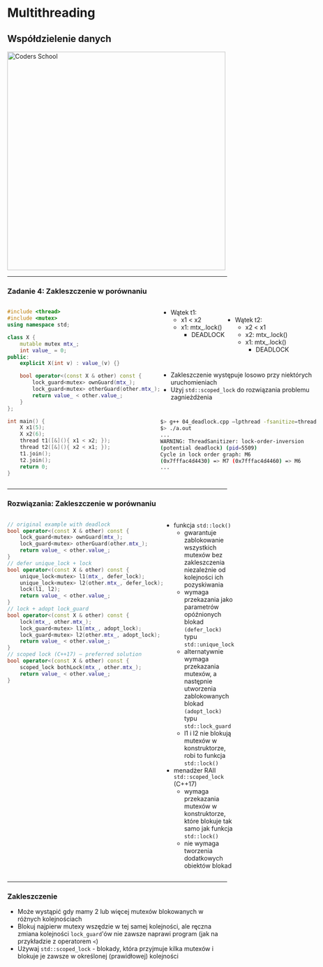 <!-- .slide: data-background="#111111" -->

# Multithreading

## Współdzielenie danych

<a href="https://coders.school">
    <img width="500" data-src="../coders_school_logo.png" alt="Coders School" class="plain">
</a>

___

### Zadanie 4: Zakleszczenie w porównaniu

<div style="display: flex;">

<div>

```c++
#include <thread>
#include <mutex>
using namespace std;

class X {
    mutable mutex mtx_;
    int value_ = 0;
public:
    explicit X(int v) : value_(v) {}

    bool operator<(const X & other) const {
        lock_guard<mutex> ownGuard(mtx_);
        lock_guard<mutex> otherGuard(other.mtx_);
        return value_ < other.value_;
    }
};

int main() {
    X x1(5);
    X x2(6);
    thread t1([&](){ x1 < x2; });
    thread t2([&](){ x2 < x1; });
    t1.join();
    t2.join();
    return 0;
}
```
<!-- .element: style="width: 100%; font-size: .45em;" -->
</div>

<div style="display: flex; flex-wrap: wrap;">

<div>

* Wątek t1:
    * x1 < x2
    * x1: mtx_.lock()
        * DEADLOCK

</div><!-- .element: class="fragment fade-in" --> 

<div>

</br>

* Wątek t2:
    * x2 < x1
    * x2: mtx_.lock()
    * x1: mtx_.lock()
        * DEADLOCK

</div><!-- .element: class="fragment fade-in" --> 

* <!-- .element: class="fragment fade-in" --> Zakleszczenie występuje losowo przy niektórych uruchomieniach
* <!-- .element: class="fragment fade-in" --> Użyj <code>std::scoped_lock</code> do rozwiązania problemu zagnieżdżenia

```bash
$> g++ 04_deadlock.cpp –lpthread -fsanitize=thread
$> ./a.out
...
WARNING: ThreadSanitizer: lock-order-inversion
(potential deadlock) (pid=5509)
Cycle in lock order graph: M6
(0x7fffac4d4430) => M7 (0x7fffac4d4460) => M6
...
```
<!-- .element: style="font-size: .4em" class="fragment fade-in" -->
</div>

</div>

___

### Rozwiązania: Zakleszczenie w porównaniu

<div style="display: flex;">

<div>

```c++
// original example with deadlock
bool operator<(const X & other) const {
    lock_guard<mutex> ownGuard(mtx_);
    lock_guard<mutex> otherGuard(other.mtx_);
    return value_ < other.value_;
}
// defer unique_lock + lock
bool operator<(const X & other) const {
    unique_lock<mutex> l1(mtx_, defer_lock);
    unique_lock<mutex> l2(other.mtx_, defer_lock);
    lock(l1, l2);
    return value_ < other.value_;
}
// lock + adopt lock_guard
bool operator<(const X & other) const {
    lock(mtx_, other.mtx_);
    lock_guard<mutex> l1(mtx_, adopt_lock);
    lock_guard<mutex> l2(other.mtx_, adopt_lock);
    return value_ < other.value_;
}
// scoped lock (C++17) – preferred solution
bool operator<(const X & other) const {
    scoped_lock bothLock(mtx_, other.mtx_);
    return value_ < other.value_;
}
```
<!-- .element: style="width: 100%; font-size: .47em" -->
</div>

<div>

* <!-- .element: class="fragment fade-in" --> funkcja <code>std::lock()</code>
    * <!-- .element: class="fragment fade-in" --> gwarantuje zablokowanie wszystkich mutexów bez zakleszczenia niezależnie od kolejności ich pozyskiwania
    * <!-- .element: class="fragment fade-in" --> wymaga przekazania jako parametrów opóźnionych blokad <code>(defer_lock)</code> typu <code>std::unique_lock</code>
    * <!-- .element: class="fragment fade-in" --> alternatywnie wymaga przekazania mutexów, a następnie utworzenia zablokowanych blokad <code>(adopt_lock)</code> typu <code>std::lock_guard</code>
    * <!-- .element: class="fragment fade-in" --> l1 i l2 nie blokują mutexów w konstruktorze, robi to funkcja <code>std::lock()</code>
* <!-- .element: class="fragment fade-in" --> menadżer RAII <code>std::scoped_lock</code> (C++17)
    * <!-- .element: class="fragment fade-in" --> wymaga przekazania mutexów w konstruktorze, które blokuje tak samo jak funkcja <code>std::lock()</code>
    * <!-- .element: class="fragment fade-in" --> nie wymaga tworzenia dodatkowych obiektów blokad

</div><!-- .element: style="font-size: .98em" -->

</div>

___

### Zakleszczenie

* <!-- .element: class="fragment fade-in" --> Może wystąpić gdy mamy 2 lub więcej mutexów blokowanych w różnych kolejnościach
* <!-- .element: class="fragment fade-in" --> Blokuj najpierw mutexy wszędzie w tej samej kolejności, ale ręczna zmiana kolejności <code>lock_guard</code>'ów nie zawsze naprawi program (jak na przykładzie z operatorem <code><</code>)
* <!-- .element: class="fragment fade-in" --> Używaj <code>std::scoped_lock</code> - blokady, która przyjmuje kilka mutexów i blokuje je zawsze w określonej (prawidłowej) kolejności
